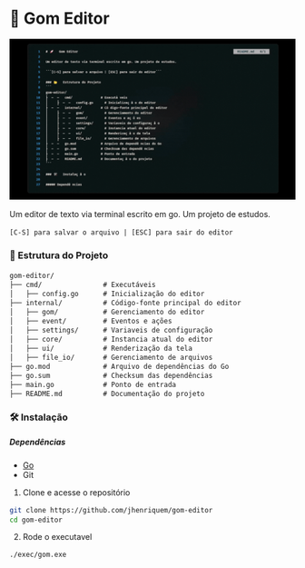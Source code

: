 # 🚀 Gom Editor  
<img src="./assets/editor.gif">

Um editor de texto via terminal escrito em go. Um projeto de estudos. 

```[C-S] para salvar o arquivo | [ESC] para sair do editor```

### 📂 Estrutura do Projeto
```
gom-editor/
├── cmd/               # Executáveis 
│   ├── config.go      # Inicialização do editor
├── internal/          # Código-fonte principal do editor
│   ├── gom/           # Gerenciamento do editor
│   ├── event/         # Eventos e ações
│   ├── settings/      # Variaveis de configuração 
│   ├── core/          # Instancia atual do editor
│   ├── ui/            # Renderização da tela 
│   ├── file_io/       # Gerenciamento de arquivos   
├── go.mod             # Arquivo de dependências do Go
├── go.sum             # Checksum das dependências
├── main.go            # Ponto de entrada
├── README.md          # Documentação do projeto
```

### 🛠 Instalação

##### Dependências
- [Go](https://go.dev/)
- Git

1.  Clone e acesse o repositório 
```bash
git clone https://github.com/jhenriquem/gom-editor
cd gom-editor
```
2. Rode o executavel 
```bash 
./exec/gom.exe
```


